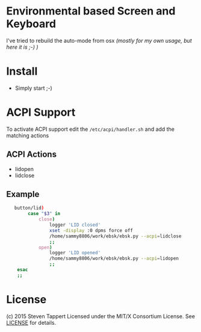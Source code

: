 # Environmental based Screen and Keyboard
I've tried to rebuild the auto-mode from osx _(mostly for my own usage, but here it is ;-) )_

# Install
- Simply start ;-)

# ACPI Support
To activate ACPI support edit the ```/etc/acpi/handler.sh``` and add the matching actions

## ACPI Actions
- lidopen
- lidclose

## Example
```bash
   button/lid)
        case "$3" in
            close)
                logger 'LID closed'
                xset -display :0 dpms force off
                /home/sammy8806/work/ebsk/ebsk.py --acpi=lidclose
                ;;
            open)
                logger 'LID opened'
                /home/sammy8806/work/ebsk/ebsk.py --acpi=lidopen
                ;;
    esac
    ;;
```

# License
(c) 2015 Steven Tappert
Licensed under the MIT/X Consortium License.
See [LICENSE](./LICENSE) for details.
